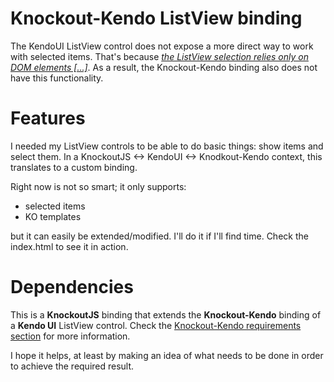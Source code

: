 # Knockout-Kendo ListView binding

The KendoUI ListView control does not expose a more direct way to work with selected items. That's because <em><a href="https://www.telerik.com/forums/how-to-select-listview-item-by-it-s-id-in-the-model#jcypkeu-HEuQeYc_UuFrgw">the ListView selection relies only on DOM elements [...]</a></em>. As a result, the Knockout-Kendo binding also does not have this functionality. 

# Features
I needed my ListView controls to be able to do basic things: show items and select them. In a KnockoutJS <-> KendoUI <-> Knodkout-Kendo context, this translates to a custom binding. 

Right now is not so smart; it only supports:
* selected items
* KO templates

but it can easily be extended/modified. I'll do it if I'll find time.
Check the index.html to see it in action.

# Dependencies
This is a <strong>KnockoutJS</strong> binding that extends the <strong>Knockout-Kendo</strong> binding of a <strong>Kendo UI</strong> ListView control. 
Check the <a href="https://github.com/kendo-labs/knockout-kendo#compatibility-and-requirements">Knockout-Kendo requirements section</a> for more information.

I hope it helps, at least by making an idea of what needs to be done in order to achieve the required result. 
